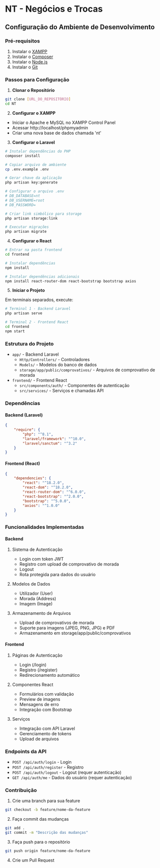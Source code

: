 # NT - Negócios e Trocas

## Configuração do Ambiente de Desenvolvimento

### Pré-requisitos

1. Instalar o [XAMPP](https://www.apachefriends.org/download.html)
2. Instalar o [Composer](https://getcomposer.org/download/)
3. Instalar o [Node.js](https://nodejs.org/)
4. Instalar o [Git](https://git-scm.com/downloads)

### Passos para Configuração

1. **Clonar o Repositório**
```bash
git clone [URL_DO_REPOSITÓRIO]
cd NT
```

2. **Configurar o XAMPP**
- Iniciar o Apache e MySQL no XAMPP Control Panel
- Acessar http://localhost/phpmyadmin
- Criar uma nova base de dados chamada 'nt'

3. **Configurar o Laravel**
```bash
# Instalar dependências do PHP
composer install

# Copiar arquivo de ambiente
cp .env.example .env

# Gerar chave da aplicação
php artisan key:generate

# Configurar o arquivo .env
# DB_DATABASE=nt
# DB_USERNAME=root
# DB_PASSWORD=

# Criar link simbólico para storage
php artisan storage:link

# Executar migrações
php artisan migrate
```

4. **Configurar o React**
```bash
# Entrar na pasta frontend
cd frontend

# Instalar dependências
npm install

# Instalar dependências adicionais
npm install react-router-dom react-bootstrap bootstrap axios
```

5. **Iniciar o Projeto**

Em terminais separados, execute:
```bash
# Terminal 1 - Backend Laravel
php artisan serve

# Terminal 2 - Frontend React
cd frontend
npm start
```

### Estrutura do Projeto

- `app/` - Backend Laravel
  - `Http/Controllers/` - Controladores
  - `Models/` - Modelos do banco de dados
  - `storage/app/public/comprovativos/` - Arquivos de comprovativo de morada
- `frontend/` - Frontend React
  - `src/components/auth/` - Componentes de autenticação
  - `src/services/` - Serviços e chamadas API

### Dependências

#### Backend (Laravel)
```json
{
    "require": {
        "php": "^8.1",
        "laravel/framework": "^10.0",
        "laravel/sanctum": "^3.2"
    }
}
```

#### Frontend (React)
```json
{
    "dependencies": {
        "react": "^18.2.0",
        "react-dom": "^18.2.0",
        "react-router-dom": "^6.0.0",
        "react-bootstrap": "^2.0.0",
        "bootstrap": "^5.0.0",
        "axios": "^1.0.0"
    }
}
```

### Funcionalidades Implementadas

#### Backend
1. Sistema de Autenticação
   - Login com token JWT
   - Registro com upload de comprovativo de morada
   - Logout
   - Rota protegida para dados do usuário

2. Modelos de Dados
   - Utilizador (User)
   - Morada (Address)
   - Imagem (Image)

3. Armazenamento de Arquivos
   - Upload de comprovativos de morada
   - Suporte para imagens (JPEG, PNG, JPG) e PDF
   - Armazenamento em storage/app/public/comprovativos

#### Frontend
1. Páginas de Autenticação
   - Login (/login)
   - Registro (/register)
   - Redirecionamento automático

2. Componentes React
   - Formulários com validação
   - Preview de imagens
   - Mensagens de erro
   - Integração com Bootstrap

3. Serviços
   - Integração com API Laravel
   - Gerenciamento de tokens
   - Upload de arquivos

### Endpoints da API

- `POST /api/auth/login` - Login
- `POST /api/auth/register` - Registro
- `POST /api/auth/logout` - Logout (requer autenticação)
- `GET /api/auth/me` - Dados do usuário (requer autenticação)

### Contribuição

1. Crie uma branch para sua feature
```bash
git checkout -b feature/nome-da-feature
```

2. Faça commit das mudanças
```bash
git add .
git commit -m "Descrição das mudanças"
```

3. Faça push para o repositório
```bash
git push origin feature/nome-da-feature
```

4. Crie um Pull Request
